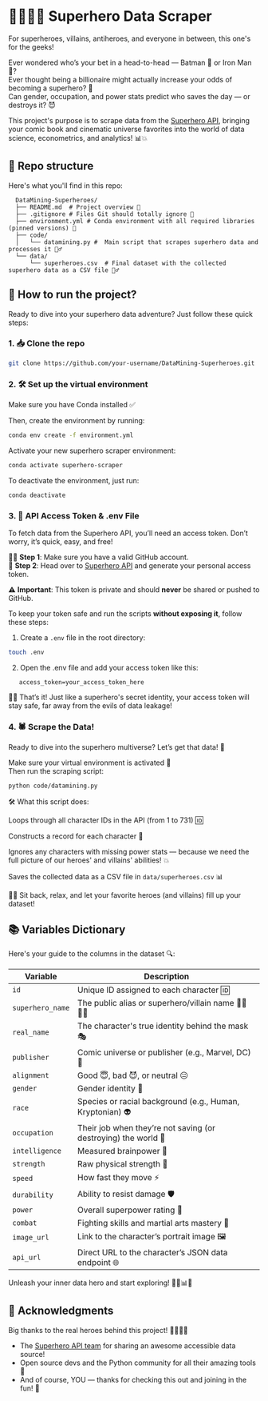 # 🦸‍♂️🦹‍♀️ Superhero Data Scraper 

For superheroes, villains, antiheroes, and everyone in between, this one's for the geeks!

Ever wondered who’s your bet in a head-to-head — Batman 🦇 or Iron Man 🤖?  
Ever thought being a billionaire might actually increase your odds of becoming a superhero? 💸  
Can gender, occupation, and power stats predict who saves the day — or destroys it? 😈

This project's purpose is to scrape data from the [Superhero API](https://superheroapi.com), bringing your comic book and cinematic universe favorites into the world of data science, econometrics, and analytics! 📊💥

## 📁 Repo structure 

Here's what you'll find in this repo:
```
  DataMining-Superheroes/
  ├── README.md  # Project overview 📖
  ├── .gitignore # Files Git should totally ignore 🚫
  ├── environment.yml # Conda environment with all required libraries (pinned versions) 🐍
  ├── code/
  │   └── datamining.py #  Main script that scrapes superhero data and processes it 🕵️‍♂️ 
  └── data/
      └── superheroes.csv  # Final dataset with the collected superhero data as a CSV file 🦸‍♂️
  ```
## 🚀 How to run the project? 

Ready to dive into your superhero data adventure? Just follow these quick steps:

### 1. 📥 Clone the repo 
```bash
git clone https://github.com/your-username/DataMining-Superheroes.git
```
### 2. 🛠️ Set up the virtual environment 

Make sure you have Conda installed ✅

Then, create the environment by running:
```bash
conda env create -f environment.yml
```

Activate your new superhero scraper environment: 

```bash
conda activate superhero-scraper
```

To deactivate the environment, just run: 
```bash
conda deactivate 
```
### 3. 🔐 API Access Token & .env File

To fetch data from the Superhero API, you’ll need an access token. Don’t worry, it’s quick, easy, and free!

🧑‍💻 **Step 1**: Make sure you have a valid GitHub account.  
🔗 **Step 2**: Head over to [Superhero API](https://superheroapi.com) and generate your personal access token.

⚠️ **Important**: This token is private and should **never** be shared or pushed to GitHub.

To keep your token safe and run the scripts **without exposing it**, follow these steps:

1. Create a `.env` file in the root directory:
```bash
touch .env
```
2. Open the .env file and add your access token like this:
```env
   access_token=your_access_token_here
```
🦸‍♂️ That’s it! Just like a superhero's secret identity, your access token will stay safe, far away from the evils of data leakage!

### 4. 🕷️ Scrape the Data!

Ready to dive into the superhero multiverse? Let’s get that data! 🌌

Make sure your virtual environment is activated 🧪  
Then run the scraping script:

```bash
python code/datamining.py
```
🛠️ What this script does:

Loops through all character IDs in the API (from 1 to 731) 🆔

Constructs a record for each character 🧬

Ignores any characters with missing power stats — because we need the full picture of our heroes' and villains' abilities! 💥

Saves the collected data as a CSV file in `data/superheroes.csv` 📊

🦸‍♀️ Sit back, relax, and let your favorite heroes (and villains) fill up your dataset!

## 📚 Variables Dictionary

Here's your guide to the columns in the dataset 🔍: 

| Variable         | Description                                                                 |
|------------------|-----------------------------------------------------------------------------|
| `id`             | Unique ID assigned to each character 🆔                                    |
| `superhero_name` | The public alias or superhero/villain name 🦹‍♀️🦸‍♂️                         |
| `real_name`      | The character's true identity behind the mask 🎭                            |
| `publisher`      | Comic universe or publisher (e.g., Marvel, DC) 🏢                          |
| `alignment`      | Good 😇, bad 😈, or neutral 😐                         |
| `gender`         | Gender identity 🚻                                                         |
| `race`           | Species or racial background (e.g., Human, Kryptonian) 👽                  |
| `occupation`     | Their job when they’re not saving (or destroying) the world 💼             |
| `intelligence`   | Measured brainpower 🧠                                                     |
| `strength`       | Raw physical strength 💪                                                   |
| `speed`          | How fast they move ⚡                                                     |
| `durability`     | Ability to resist damage 🛡️                                               |
| `power`          | Overall superpower rating 🔮                                               |
| `combat`         | Fighting skills and martial arts mastery 👊                               |
| `image_url`      | Link to the character’s portrait image 🖼️                                 |
| `api_url`        | Direct URL to the character’s JSON data endpoint 🌐                         |

Unleash your inner data hero and start exploring! 🧙‍♂️📊🦸

## 🙌 Acknowledgments

Big thanks to the real heroes behind this project! 🦸‍♂️🦸‍♀️

- The [Superhero API team](https://superheroapi.com) for sharing an awesome accessible data source!  
- Open source devs and the Python community for all their amazing tools 🐍   
- And of course, YOU — thanks for checking this out and joining in the fun! 🚀


